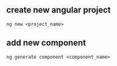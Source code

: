 ## create new angular project
``` 
ng new <project_name>
```

## add new component

```
ng generate component <component_name>
```
